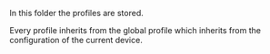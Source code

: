 In this folder the profiles are stored.

Every profile inherits from the global profile which inherits from the configuration of the current device.

